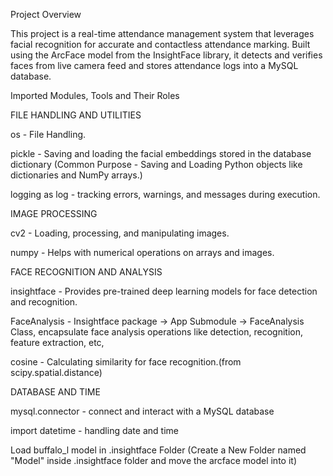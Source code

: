 Project Overview

This project is a real-time attendance management system that leverages facial recognition for accurate and contactless attendance marking. Built using the ArcFace model from the InsightFace library, it detects and verifies faces from live camera feed and stores attendance logs into a MySQL database.


Imported Modules, Tools and Their Roles

FILE HANDLING AND UTILITIES

os -  File Handling.

pickle - Saving and loading the facial embeddings stored in the database dictionary (Common Purpose - Saving and Loading Python objects like dictionaries and NumPy arrays.)

logging as log - tracking errors, warnings, and messages during execution.


IMAGE PROCESSING

cv2 - Loading, processing, and manipulating images.

numpy - Helps with numerical operations on arrays and images.


FACE RECOGNITION AND ANALYSIS

insightface - Provides pre-trained deep learning models for face detection and recognition.

FaceAnalysis - Insightface package -> App Submodule -> FaceAnalysis Class, encapsulate face analysis operations like detection, recognition, feature extraction, etc,

cosine - Calculating similarity for face recognition.(from scipy.spatial.distance)


DATABASE AND TIME

mysql.connector - connect and interact with a MySQL database

import datetime - handling date and time



Load buffalo_l model in .insightface Folder (Create a New Folder named "Model" inside .insightface folder and move the arcface model into it)
